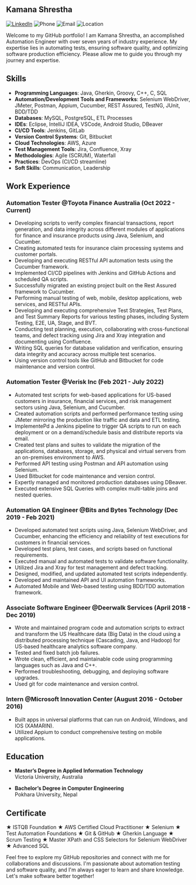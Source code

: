 ## Kamana Shrestha
[![LinkedIn](https://img.shields.io/badge/LinkedIn-Connect-blue?logo=linkedin)](https://www.linkedin.com/in/kamana-shrestha/)
![Phone](https://img.shields.io/badge/Phone-0450205240-brightgreen)
![Email](https://img.shields.io/badge/Email-kamanashrest7%40gmail.com-red)
![Location](https://img.shields.io/badge/Location-Sydney%2C%20NSW-orange)

Welcome to my GitHub portfolio! I am Kamana Shrestha, an accomplished Automation Engineer with over seven years of industry experience. My expertise lies in automating tests, ensuring software quality, and optimizing software production efficiency. Please allow me to guide you through my journey and expertise.

## Skills

- **Programming Languages**: Java, Gherkin, Groovy, C++, C, SQL
- **Automation/Development Tools and Frameworks**: Selenium WebDriver, JMeter, Postman, Appium, Cucumber, REST Assured, TestNG, JUnit, BDD/TDD
- **Databases**: MySQL, PostgreSQL, ETL Processes
- **IDEs**: Eclipse, IntelliJ IDEA, VSCode, Android Studio, DBeaver
- **CI/CD Tools**: Jenkins, GitLab
- **Version Control Systems**: Git, Bitbucket
- **Cloud Technologies**: AWS, Azure
- **Test Management Tools**: Jira, Confluence, Xray
- **Methodologies**: Agile (SCRUM), Waterfall
- **Practices**: DevOps (CI/CD streamline)
- **Soft Skills**: Communication, Leadership

## Work Experience

### Automation Tester @Toyota Finance Australia (Oct 2022 - Current)
- Developing scripts to verify complex financial transactions, report generation, and data integrity across different modules of applications for finance and insurance products using Java, Selenium, and Cucumber.
- Creating automated tests for insurance claim processing systems and customer portals.
- Developing and executing RESTful API automation tests using the Cucumber framework.
- Implemented CI/CD pipelines with Jenkins and GitHub Actions and scheduled QA scripts.
- Successfully migrated an existing project built on the Rest Assured framework to Cucumber.
- Performing manual testing of web, mobile, desktop applications, web services, and RESTful APIs.
- Developing and executing comprehensive Test Strategies, Test Plans, and Test Summary Reports for various testing phases, including System Testing, E2E, UA, Stage, and BVT.
- Conducting test planning, execution, collaborating with cross-functional teams, and defect tracking using Jira and Xray integration and documenting using Confluence.
- Writing SQL queries for database validation and verification, ensuring data integrity and accuracy across multiple test scenarios.
- Using version control tools like GitHub and Bitbucket for code maintenance and version control.


### Automation Tester @Verisk Inc (Feb 2021 - July 2022)
- Automated test scripts for web-based applications for US-based customers in insurance, financial services, and risk management sectors using Java, Selenium, and Cucumber.
- Created automation scripts and performed performance testing using JMeter mirroring the production like traffic and data and ETL testing.
- ImplementePd a Jenkins pipeline to trigger QA scripts to run on each deployment or on a demand/schedule basis and distribute reports via email.
- Created test plans and suites to validate the migration of the applications, databases, storage, and physical and virtual servers from an on-premises environment to AWS.
- Performed API testing using Postman and API automation using Selenium.
- Used Bitbucket for code maintenance and version control.
- Expertly managed and monitored production databases using DBeaver.
- Executed extensive SQL Queries with complex multi-table joins and nested queries.


### Automation QA Engineer @Bits and Bytes Technology (Dec 2019 - Feb 2021)
- Developed automated test scripts using Java, Selenium WebDriver, and Cucumber, enhancing the efficiency and reliability of test executions for customers in financial services.
- Developed test plans, test cases, and scripts based on functional requirements.
- Executed manual and automated tests to validate software functionality.
- Utilized Jira and Xray for test management and defect tracking.
- Designed, modified, and updated automated test scripts independently.
- Developed and maintained API and UI automation frameworks.
- Automated Mobile and Web-based testing using BDD/TDD automation framework.

### Associate Software Engineer @Deerwalk Services (April 2018 - Dec 2019)
- Wrote and maintained program code and automation scripts to extract and transform the US Healthcare data (Big Data) in the cloud using a distributed processing technique (Cascading, Java, and Hadoop) for US-based healthcare analytics software company.
- Tested and fixed batch job failures.
- Wrote clean, efficient, and maintainable code using programming languages such as Java and C++.
- Performed troubleshooting, debugging, and deploying software upgrades.
- Used git for code maintenance and version control.


### Intern @Microsoft Innovation Center (August 2016 - October 2016)
-	Built apps in universal platforms that can run on Android, Windows, and IOS (XAMARIN).
-	Utilized Appium to conduct comprehensive testing on mobile applications.

## Education
- **Master’s Degree in Applied Information Technology**  
  Victoria University, Australia  

- **Bachelor’s Degree in Computer Engineering**  
  Pokhara University, Nepal
  
## Certificate
★ ISTQB Foundation ★ AWS Certified Cloud Practitioner ★ Selenium ★ Test Automation Foundations ★ Git & GitHub
★ Gherkin Language ★ Scrum Testing ★ Master XPath and CSS Selectors for Selenium WebDriver ★ Advanced SQL

Feel free to explore my GitHub repositories and connect with me for collaborations and discussions. I'm passionate about automation testing and software quality, and I'm always eager to learn and share knowledge. Let's make software better together!

